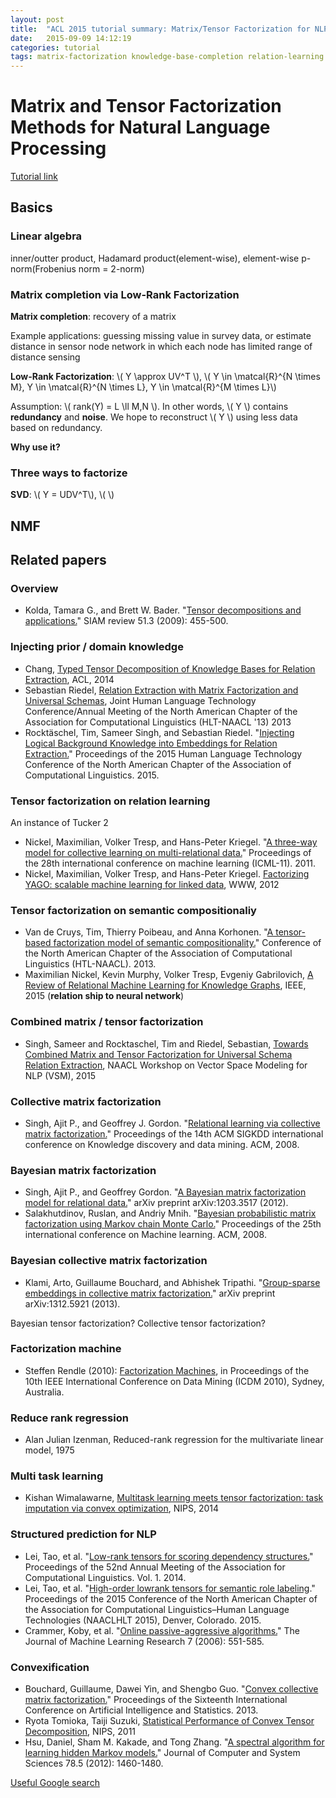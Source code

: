 ```yaml
---
layout: post
title:  "ACL 2015 tutorial summary: Matrix/Tensor Factorization for NLP"
date:   2015-09-09 14:12:19
categories: tutorial
tags: matrix-factorization knowledge-base-completion relation-learning
---
```



# Matrix and Tensor Factorization Methods for Natural Language Processing

[Tutorial link](http://acl2015.org/tutorials-t5.html)

## Basics

### Linear algebra

inner/outter product, Hadamard product(element-wise), element-wise p-norm(Frobenius norm = 2-norm)

### Matrix completion via Low-Rank Factorization

**Matrix completion**: recovery of a matrix

Example applications: guessing missing value in survey data, or estimate distance in sensor node network in which each node has limited range of distance sensing

**Low-Rank Factorization**: \\( Y \approx UV^T \\), \\( Y \in \matcal{R}^{N \times M}, Y \in \matcal{R}^{N \times L}, Y \in \matcal{R}^{M \times L}\\)

Assumption: \\( rank(Y) = L \ll M,N \\). In other words, \\( Y \\) contains **redundancy** and **noise**. We hope to reconstruct \\( Y \\) using less data based on redundancy.

**Why use it?**


### Three ways to factorize

**SVD**: \\( Y = UDV^T\\), \\( \\)

##

## NMF


## Related papers

### Overview

- Kolda, Tamara G., and Brett W. Bader. "[Tensor decompositions and applications.](http://epubs.siam.org/doi/pdf/10.1137/07070111X)" SIAM review 51.3 (2009): 455-500.


### Injecting prior / domain knowledge

- Chang, [Typed Tensor Decomposition of Knowledge Bases for Relation Extraction](http://research.microsoft.com/apps/pubs/default.aspx?id=226677), ACL, 2014
- Sebastian Riedel, [Relation Extraction with Matrix Factorization and Universal Schemas](https://people.cs.umass.edu/~lmyao/papers/univ-schema-tacl.pdf), Joint Human Language Technology Conference/Annual Meeting of the North American Chapter of the Association for Computational Linguistics (HLT-NAACL '13) 2013 
- Rocktäschel, Tim, Sameer Singh, and Sebastian Riedel. "[Injecting Logical Background Knowledge into Embeddings for Relation Extraction.](http://rockt.github.io/pdf/rocktaschel2015injecting.pdf)" Proceedings of the 2015 Human Language Technology Conference of the North American Chapter of the Association of Computational Linguistics. 2015.


### Tensor factorization on relation learning

An instance of Tucker 2

- Nickel, Maximilian, Volker Tresp, and Hans-Peter Kriegel. "[A three-way model for collective learning on multi-relational data.](http://www.cip.ifi.lmu.de/~nickel/data/paper-icml2011.pdf)" Proceedings of the 28th international conference on machine learning (ICML-11). 2011.
- Nickel, Maximilian, Volker Tresp, and Hans-Peter Kriegel. [Factorizing YAGO: scalable machine learning for linked data](http://www.dbs.ifi.lmu.de/~tresp/papers/p271.pdf), WWW, 2012

### Tensor factorization on semantic compositionaliy

- Van de Cruys, Tim, Thierry Poibeau, and Anna Korhonen. "[A tensor-based factorization model of semantic compositionality.](http://www.aclweb.org/anthology/N13-1134.pdf)" Conference of the North American Chapter of the Association of Computational Linguistics (HTL-NAACL). 2013.
- Maximilian Nickel, Kevin Murphy, Volker Tresp, Evgeniy Gabrilovich,  [A Review of Relational Machine Learning for Knowledge Graphs](http://arxiv.org/pdf/1503.00759v2.pdf), IEEE, 2015 (**relation ship to neural network**)

### Combined matrix / tensor factorization

- Singh, Sameer and Rocktaschel, Tim and Riedel, Sebastian, [Towards Combined Matrix and Tensor Factorization for Universal Schema Relation Extraction](http://rockt.github.io/pdf/singh2015towards.pdf), NAACL Workshop on Vector Space Modeling for NLP (VSM), 2015


### Collective matrix factorization

- Singh, Ajit P., and Geoffrey J. Gordon. "[Relational learning via collective matrix factorization.](http://www.cs.cmu.edu/~ggordon/singh-gordon-kdd-factorization.pdf)" Proceedings of the 14th ACM SIGKDD international conference on Knowledge discovery and data mining. ACM, 2008.


### Bayesian matrix factorization

- Singh, Ajit P., and Geoffrey Gordon. "[A Bayesian matrix factorization model for relational data.](http://www.cs.cmu.edu/~ggordon/singh-gordon-relational.pdf)" arXiv preprint arXiv:1203.3517 (2012).
- Salakhutdinov, Ruslan, and Andriy Mnih. "[Bayesian probabilistic matrix factorization using Markov chain Monte Carlo.](https://www.cs.toronto.edu/~amnih/papers/bpmf.pdf)" Proceedings of the 25th international conference on Machine learning. ACM, 2008.

### Bayesian collective matrix factorization

- Klami, Arto, Guillaume Bouchard, and Abhishek Tripathi. "[Group-sparse embeddings in collective matrix factorization.](http://arxiv.org/pdf/1312.5921.pdf)" arXiv preprint arXiv:1312.5921 (2013).

Bayesian tensor factorization?
Collective tensor factorization?


### Factorization machine

- Steffen Rendle (2010): [Factorization Machines](http://www.ismll.uni-hildesheim.de/pub/pdfs/Rendle2010FM.pdf), in Proceedings of the 10th IEEE International Conference on Data Mining (ICDM 2010), Sydney, Australia.


### Reduce rank regression

- Alan Julian Izenman, Reduced-rank regression for the multivariate linear model, 1975

### Multi task learning

- Kishan Wimalawarne, [Multitask learning meets tensor factorization: task imputation via convex optimization](http://papers.nips.cc/paper/5628-multitask-learning-meets-tensor-factorization-task-imputation-via-convex-optimization.pdf), NIPS, 2014

### Structured prediction for NLP

- Lei, Tao, et al. "[Low-rank tensors for scoring dependency structures.](http://www.anthology.aclweb.org/P/P14/P14-1130.pdf)" Proceedings of the 52nd Annual Meeting of the Association for Computational Linguistics. Vol. 1. 2014.
- Lei, Tao, et al. "[High-order lowrank tensors for semantic role labeling](https://people.csail.mit.edu/taolei/papers/naacl2015.pdf)." Proceedings of the 2015 Conference of the North American Chapter of the Association for Computational Linguistics–Human Language Technologies (NAACLHLT 2015), Denver, Colorado. 2015.
- Crammer, Koby, et al. "[Online passive-aggressive algorithms.](http://machinelearning.wustl.edu/mlpapers/paper_files/CrammerDKSS06.pdf)" The Journal of Machine Learning Research 7 (2006): 551-585.

### Convexification

- Bouchard, Guillaume, Dawei Yin, and Shengbo Guo. "[Convex collective matrix factorization.](http://www.jmlr.org/proceedings/papers/v31/bouchard13a.pdf)" Proceedings of the Sixteenth International Conference on Artificial Intelligence and Statistics. 2013.
- Ryota Tomioka, Taiji Suzuki, [Statistical Performance of Convex Tensor Decomposition](http://papers.nips.cc/paper/4453-statistical-performance-of-convex-tensor-decomposition.pdf), NIPS,  2011
- Hsu, Daniel, Sham M. Kakade, and Tong Zhang. "[A spectral algorithm for learning hidden Markov models.](http://colt2009.cs.mcgill.ca/papers/011.pdf)" Journal of Computer and System Sciences 78.5 (2012): 1460-1480.

[Useful Google search](https://www.google.com/#q=convex+penalty+sum+of+trace+norms)




